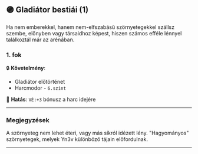 ## 🟣 Gladiátor bestiái (1)

Ha nem emberekkel, hanem nem-elfszabásű szörnyetegekkel szállsz szembe, előnyben vagy társaidhoz képest, hiszen számos efféle lénnyel találkoztál már az arénában.

### 1. fok

🔒 **Követelmény**:

- Gladiátor előtörténet
- Harcmodor - `6.szint`

🌟 **Hatás**: `VÉ:+3` bónusz a harc idejére

---
### Megjegyzések

A szörnyeteg nem lehet éteri, vagy más síkról idézett lény. "Hagyományos" szörnyetegek, melyek Yn3v különböző tájain előfordulnak.

---
